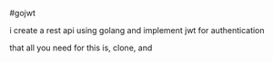 #gojwt


i create a rest api using golang and implement jwt for authentication

that all you need for this is, clone, and 